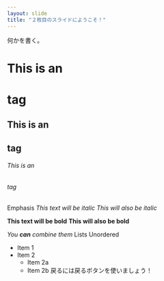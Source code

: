 ```yaml
---
layout: slide
title: "２枚目のスライドにようこそ！"
---
```

何かを書く。
# This is an <h1> tag
## This is an <h2> tag
###### This is an <h6> tag
Emphasis
*This text will be italic*
_This will also be italic_

**This text will be bold**
__This will also be bold__

_You **can** combine them_
Lists
Unordered
* Item 1
* Item 2
  * Item 2a
  * Item 2b
戻るには戻るボタンを使いましょう！
